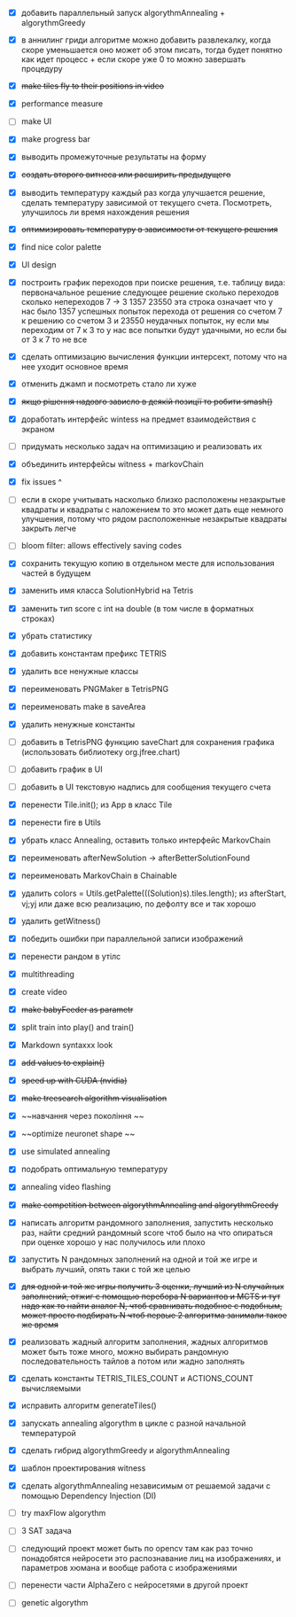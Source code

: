 - [x] добавить параллельный запуск algorythmAnnealing + algorythmGreedy
- [x] в аннилинг гриди алгоритме можно добавить развлекалку, когда скоре уменьшается оно может об этом писать, тогда будет понятно как идет процесс + если скоре уже 0 то можно завершать процедуру
- [x] ~~make tiles fly to their positions in video~~
- [x] performance measure
- [ ] make UI
- [x] make progress bar
- [x] выводить промежуточные результаты на форму
- [x] ~~создать второго витнеса или расширить предыдущего~~
- [x] выводить температуру каждый раз когда улучшается решение, сделать температуру зависимой от текущего счета. Посмотреть, улучшилось ли время нахождения решения
- [x] ~~оптимизировать температуру в зависимости от текущего решения~~
- [x] find nice color palette
- [x] UI design
- [x] построить график переходов при поиске решения, т.е. таблицу вида:
первоначальное решение        следующее решение       сколько переходов      сколько непереходов
7  -> 3      1357       23550   эта строка означает что у нас было 1357 успешных попыток перехода от решения со счетом 7 к решению со счетом 3 и 23550 неудачных попыток, ну если мы переходим от 7 к 3 то у нас все попытки будут удачными, но если бы от 3 к 7 то не все
- [x] сделать оптимизацию вычисления функции интерсект, потому что на нее уходит основное время
- [x] отменить джамп и посмотреть стало ли хуже
- [x] ~~якщо рішення надовго зависло в деякій позиції то робити smash()~~
- [x] доработать интерфейс wintess на предмет взаимодействия с экраном
- [ ] придумать несколько задач на оптимизацию и реализовать их
- [x] объединить интерфейсы witness + markovChain 
- [x] fix issues ^
- [ ] если в скоре учитывать насколько близко расположены незакрытые квадраты и квадраты с наложением то это может дать еще немного улучшения, потому что рядом расположенные незакрытые квадраты закрыть легче
- [ ] bloom filter: allows effectively saving codes
- [x] сохранить текущую копию в отдельном месте для использования частей в будущем
- [x] заменить имя класса SolutionHybrid на Tetris
- [x] заменить тип score с int на double (в том числе в форматных строках)
- [x] убрать статистику
- [X] добавить константам префикс TETRIS
- [X] удалить все ненужные классы
- [X] переименовать PNGMaker в TetrisPNG
- [x] переименовать make в saveArea
- [x] удалить ненужные константы
- [ ] добавить в TetrisPNG функцию saveChart для сохранения графика (использовать библиотеку org.jfree.chart)
- [ ] добавить график в UI
- [ ] добавить в UI текстовую надпись для сообщения текущего счета
- [x] перенести Tile.init(); из App в класс Tile
- [x] перенести fire в Utils
- [x] убрать класс Annealing, оставить только интерфейс MarkovChain
- [x] переименовать afterNewSolution -> afterBetterSolutionFound
- [x] переименовать MarkovChain в Chainable
- [x] удалить colors = Utils.getPalette(((Solution)s).tiles.length); из afterStart, vj;yj или даже всю реализацию, по дефолту все и так хорошо
- [x] удалить getWitness()
- [x] победить ошибки при параллельной записи изображений
- [x] перенести рандом в утілс

- [x] multithreading
- [x] create video
- [x] ~~make babyFeeder as parametr~~
- [x] split train into play() and train()
- [x] Markdown syntaxxx look 
- [x] ~~add values to explain()~~
- [x] ~~speed up with CUDA (nvidia)~~
- [x] ~~make treesearch algorithm visualisation~~
- [x] ~~навчання через покоління ~~
- [x] ~~optimize neuronet shape ~~
- [x] use simulated annealing
- [x] подобрать оптимальную температуру
- [x] annealing video flashing
- [X] ~~make competition between algorythmAnnealing and algorythmGreedy~~
- [x] написать алгоритм рандомного заполнения, запустить несколько раз, найти средний рандомный score чтоб было на что опираться при оценке хорошо у нас получилось или плохо
- [x] запустить N рандомных заполнений на одной и той же игре и выбрать лучший, опять таки с той же целью
- [x] ~~для одной и той же игры получить 3 оценки, лучший из N случайных заполнений, отжиг с помощью перебора N вариантов и MCTS и тут надо как то найти аналог N, чтоб сравнивать подобное с подобным, может просто подбирать N чтоб первые 2 алгоритма занимали такое же время~~
- [x] реализовать жадный алгоритм заполнения, жадных алгоритмов может быть тоже много, можно выбирать рандомную последовательность тайлов а потом или жадно заполнять
- [x] сделать константы TETRIS_TILES_COUNT и ACTIONS_COUNT вычисляемыми
- [x] исправить алгоритм generateTiles()
- [x] запускать annealing algorythm в цикле с разной начальной температурой
- [x] сделать гибрид algorythmGreedy и algorythmAnnealing
- [x] шаблон проектирования witness
- [x] сделать algorythmAnnealing независимым от решаемой задачи с помощью Dependency Injection (DI)

- [ ] try maxFlow algorythm
- [ ] 3 SAT задача 
- [ ] следующий проект может быть по opencv там как раз точно понадобятся нейросети это распознавание лиц на изображениях, и параметров хюмана и вообще работа с изображениями
- [ ] перенести части AlphaZero с нейросетями в другой проект
- [ ] genetic algorythm
